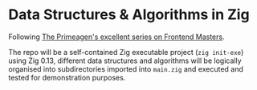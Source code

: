 # Data Structures & Algorithms in Zig

Following [The Primeagen's excellent series on Frontend Masters](https://frontendmasters.com/courses/algorithms/).

The repo will be a self-contained Zig executable project (`zig init-exe`) using Zig 0.13, different data structures and algorithms will be logically organised into subdirectories imported into `main.zig` and executed and tested for demonstration purposes.
